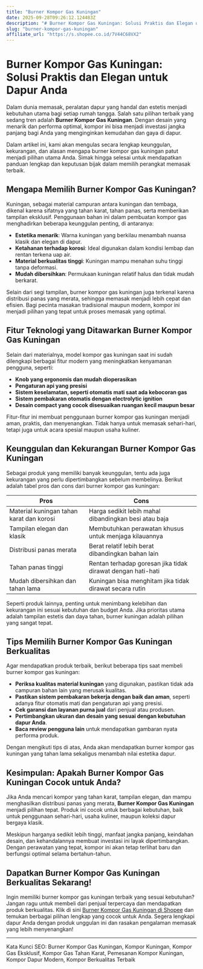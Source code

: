```yaml
---
title: "Burner Kompor Gas Kuningan"
date: 2025-09-28T09:26:12.124483Z
description: "# Burner Kompor Gas Kuningan: Solusi Praktis dan Elegan untuk Dapur Anda..."
slug: "burner-kompor-gas-kuningan"
affiliate_url: "https://s.shopee.co.id/7V44C68VX2"
---
```

# Burner Kompor Gas Kuningan: Solusi Praktis dan Elegan untuk Dapur Anda

Dalam dunia memasak, peralatan dapur yang handal dan estetis menjadi kebutuhan utama bagi setiap rumah tangga. Salah satu pilihan terbaik yang sedang tren adalah **Burner Kompor Gas Kuningan**. Dengan desain yang menarik dan performa optimal, kompor ini bisa menjadi investasi jangka panjang bagi Anda yang menginginkan kemudahan dan gaya di dapur.

Dalam artikel ini, kami akan mengulas secara lengkap keunggulan, kekurangan, dan alasan mengapa burner kompor gas kuningan patut menjadi pilihan utama Anda. Simak hingga selesai untuk mendapatkan panduan lengkap dan keputusan bijak dalam memilih perangkat memasak terbaik.

## Mengapa Memilih Burner Kompor Gas Kuningan?

Kuningan, sebagai material campuran antara kuningan dan tembaga, dikenal karena sifatnya yang tahan karat, tahan panas, serta memberikan tampilan eksklusif. Penggunaan bahan ini dalam pembuatan kompor gas menghadirkan beberapa keunggulan penting, di antaranya:

- **Estetika menarik**: Warna kuningan yang berkilau menambah nuansa klasik dan elegan di dapur.
- **Ketahanan terhadap korosi**: Ideal digunakan dalam kondisi lembap dan rentan terkena uap air.
- **Material berkualitas tinggi**: Kuningan mampu menahan suhu tinggi tanpa deformasi.
- **Mudah dibersihkan**: Permukaan kuningan relatif halus dan tidak mudah berkarat.

Selain dari segi tampilan, burner kompor gas kuningan juga terkenal karena distribusi panas yang merata, sehingga memasak menjadi lebih cepat dan efisien. Bagi pecinta masakan tradisional maupun modern, kompor ini menjadi pilihan yang tepat untuk proses memasak yang optimal.

## Fitur Teknologi yang Ditawarkan Burner Kompor Gas Kuningan

Selain dari materialnya, model kompor gas kuningan saat ini sudah dilengkapi berbagai fitur modern yang meningkatkan kenyamanan pengguna, seperti:

- **Knob yang ergonomis dan mudah dioperasikan**  
- **Pengaturan api yang presisi**  
- **Sistem keselamatan, seperti otomatis mati saat ada kebocoran gas**  
- **Sistem pembakaran otomatis dengan electrolytic ignition**  
- **Desain compact yang cocok disesuaikan ruangan kecil maupun besar**  

Fitur-fitur ini membuat penggunaan burner kompor gas kuningan menjadi aman, praktis, dan menyenangkan. Tidak hanya untuk memasak sehari-hari, tetapi juga untuk acara spesial maupun usaha kuliner.

## Keunggulan dan Kekurangan Burner Kompor Gas Kuningan

Sebagai produk yang memiliki banyak keunggulan, tentu ada juga kekurangan yang perlu dipertimbangkan sebelum membelinya. Berikut adalah tabel pros dan cons dari burner kompor gas kuningan:

| **Pros**                                               | **Cons**                                            |
|--------------------------------------------------------|-----------------------------------------------------|
| Material kuningan tahan karat dan korosi              | Harga sedikit lebih mahal dibandingkan besi atau baja   |
| Tampilan elegan dan klasik                            | Membutuhkan perawatan khusus untuk menjaga kilauannya |
| Distribusi panas merata                                | Berat relatif lebih berat dibandingkan bahan lain  |
| Tahan panas tinggi                                   | Rentan terhadap goresan jika tidak dirawat dengan hati-hati |
| Mudah dibersihkan dan tahan lama                     | Kuningan bisa menghitam jika tidak dirawat secara rutin |

Seperti produk lainnya, penting untuk menimbang kelebihan dan kekurangan ini sesuai kebutuhan dan budget Anda. Jika prioritas utama adalah tampilan estetis dan daya tahan, burner kuningan adalah pilihan yang sangat tepat.

## Tips Memilih Burner Kompor Gas Kuningan Berkualitas

Agar mendapatkan produk terbaik, berikut beberapa tips saat membeli burner kompor gas kuningan:

- **Periksa kualitas material kuningan** yang digunakan, pastikan tidak ada campuran bahan lain yang merusak kualitas.
- **Pastikan sistem pembakaran bekerja dengan baik dan aman**, seperti adanya fitur otomatis mati dan pengaturan api yang presisi.
- **Cek garansi dan layanan purna jual** dari penjual atau produsen.
- **Pertimbangkan ukuran dan desain yang sesuai dengan kebutuhan dapur Anda**.
- **Baca review pengguna lain** untuk mendapatkan gambaran nyata performa produk.

Dengan mengikuti tips di atas, Anda akan mendapatkan burner kompor gas kuningan yang tahan lama sekaligus menambah nilai estetika dapur.


## Kesimpulan: Apakah Burner Kompor Gas Kuningan Cocok untuk Anda?

Jika Anda mencari kompor yang tahan karat, tampilan elegan, dan mampu menghasilkan distribusi panas yang merata, **Burner Kompor Gas Kuningan** menjadi pilihan tepat. Produk ini cocok untuk berbagai kebutuhan, baik untuk penggunaan sehari-hari, usaha kuliner, maupun koleksi dapur bergaya klasik.

Meskipun harganya sedikit lebih tinggi, manfaat jangka panjang, keindahan desain, dan kehandalannya membuat investasi ini layak dipertimbangkan. Dengan perawatan yang tepat, kompor ini akan tetap terlihat baru dan berfungsi optimal selama bertahun-tahun.

## Dapatkan Burner Kompor Gas Kuningan Berkualitas Sekarang!

Ingin memiliki burner kompor gas kuningan terbaik yang sesuai kebutuhan? Jangan ragu untuk membeli dari penjual terpercaya dan mendapatkan produk berkualitas. Klik di sini [Burner Kompor Gas Kuningan di Shopee](https://s.shopee.co.id/7V44C68VX2) dan temukan berbagai pilihan lengkap yang cocok untuk Anda. Segera lengkapi dapur Anda dengan produk unggulan ini dan rasakan pengalaman memasak yang lebih menyenangkan!

---

Kata Kunci SEO: Burner Kompor Gas Kuningan, Kompor Kuningan, Kompor Gas Eksklusif, Kompor Gas Tahan Karat, Pemesanan Kompor Kuningan, Kompor Dapur Modern, Kompor Berkualitas Terbaik
